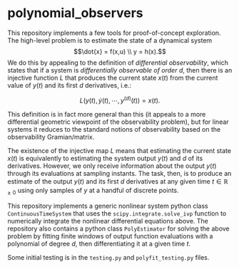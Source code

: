 # polynomial_observers
This repository implements a few tools for proof-of-concept exploration.  The high-level problem is to estimate the state of a dynamical system
$$\dot{x} = f(x,u) \\ y = h(x).$$
We do this by appealing to the definition of _differential observability_, which states that if a system is _differentially observable of order $d$_, then there is an injective function $L$ that produces the current state $x(t)$ from the current value of $y(t)$ and its first $d$ derivatives, i.e.:

$$ L(y(t), \dot{y}(t), \cdots, y^{(d)}(t)) = x(t).$$

This definition is in fact more general than this (it appeals to a more differential geometric viewpoint of the observability problem), but for linear systems it reduces to the standard notions of observability based on the observability Gramian/matrix.

The existence of the injective map $L$ means that estimating the current state $x(t)$ is equivalently to estimating the system output $y(t)$ and $d$ of its derivatives.  However, we only receive information about the output $y(t)$ through its evaluations at sampling instants.
The task, then, is to produce an estimate of the output $y(t)$ and its first $d$ derivatives at any given time $t\in\mathbb{R}_{\geq 0}$ using only samples of $y$ at a handful of discrete points.

This repository implements a generic nonlinear system python class `ContinuousTimeSystem` that uses the `scipy.integrate.solve_ivp` function to numerically integrate the nonlinear differential equations above.
The repository also contains a python class `PolyEstimator` for solving the above problem by fitting finite windows of output function evaluations with a polynomial of degree $d$, then differentiating it at a given time $t$.

Some initial testing is in the `testing.py` and `polyfit_testing.py` files.
